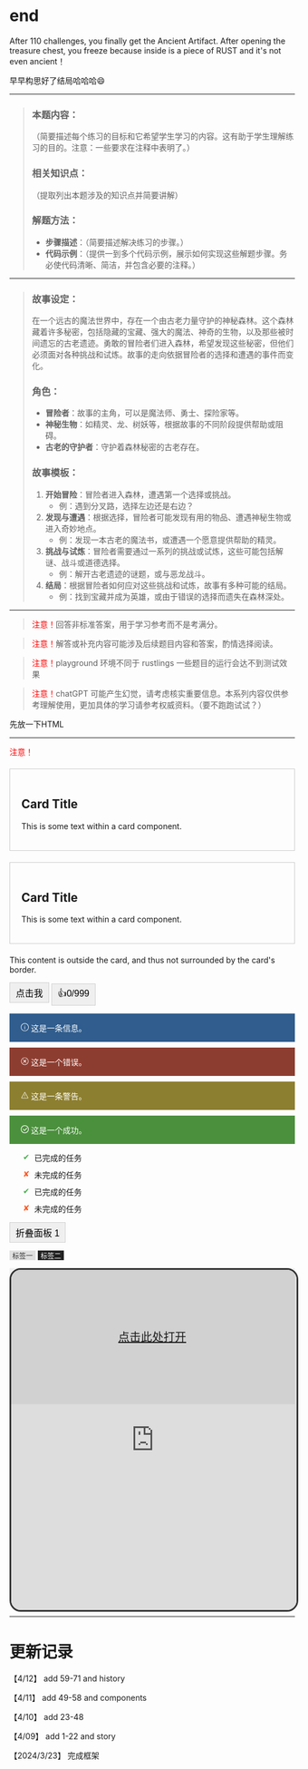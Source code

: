 # end

After 110 challenges, you finally get the Ancient Artifact. After opening the treasure chest, you freeze because  inside is a piece of RUST and it's not even ancient！

早早构思好了结局哈哈哈😄

---

> ### 本题内容：
>
> （简要描述每个练习的目标和它希望学生学习的内容。这有助于学生理解练习的目的。注意：一些要求在注释中表明了。）
>
> ### 相关知识点：
>
> （提取列出本题涉及的知识点并简要讲解）
>
> ### 解题方法：
>
> - **步骤描述**：（简要描述解决练习的步骤。）
> - **代码示例**：（提供一到多个代码示例，展示如何实现这些解题步骤。务必使代码清晰、简洁，并包含必要的注释。）

---

> ### 故事设定：
>
> 在一个远古的魔法世界中，存在一个由古老力量守护的神秘森林。这个森林藏着许多秘密，包括隐藏的宝藏、强大的魔法、神奇的生物，以及那些被时间遗忘的古老遗迹。勇敢的冒险者们进入森林，希望发现这些秘密，但他们必须面对各种挑战和试炼。故事的走向依据冒险者的选择和遭遇的事件而变化。
>
> ### 角色：
>
> - **冒险者**：故事的主角，可以是魔法师、勇士、探险家等。
> - **神秘生物**：如精灵、龙、树妖等，根据故事的不同阶段提供帮助或阻碍。
> - **古老的守护者**：守护着森林秘密的古老存在。
>
> ### 故事模板：
>
> 1. **开始冒险**：冒险者进入森林，遭遇第一个选择或挑战。
>    - 例：遇到分叉路，选择左边还是右边？
> 2. **发现与遭遇**：根据选择，冒险者可能发现有用的物品、遭遇神秘生物或进入奇妙地点。
>    - 例：发现一本古老的魔法书，或遭遇一个愿意提供帮助的精灵。
> 3. **挑战与试炼**：冒险者需要通过一系列的挑战或试炼，这些可能包括解谜、战斗或道德选择。
>    - 例：解开古老遗迹的谜题，或与恶龙战斗。
> 4. **结局**：根据冒险者如何应对这些挑战和试炼，故事有多种可能的结局。
>    - 例：找到宝藏并成为英雄，或由于错误的选择而遗失在森林深处。

---

> <span style="color: red;">注意！</span>回答非标准答案，用于学习参考而不是考满分。

> <span style="color: red;">注意！</span>解答或补充内容可能涉及后续题目内容和答案，酌情选择阅读。

> <span style="color: red;">注意！</span>playground 环境不同于 rustlings 一些题目的运行会达不到测试效果

> <span style="color: red;">注意！</span>chatGPT 可能产生幻觉，请考虑核实重要信息。本系列内容仅供参考理解使用，更加具体的学习请参考权威资料。（要不跑跑试试？）

先放一下HTML

---
<span style="color: red;">注意！</span>

<!-- 卡片 -->

<div class="card">
    <h2>Card Title</h2>
    <p>This is some text within a card component.</p>
</div>
<div class="card card1">
    <h2>Card Title</h2>
    <p>This is some text within a card component.</p>
</div>

<!-- 位于卡片之下的独立内容 -->
<div class="content-below-card">
    <p>This content is outside the card, and thus not surrounded by the card's border.</p>
    <!-- 在这里可以放置更多的HTML或Markdown转换的HTML内容 -->
</div>
<style>
    .card  {
        border: 1px solid #ccc;
        padding: 20px;
        margin: 20px 0;
    }

    @media (prefers-color-scheme: dark) {
        .card {
            border-color: #555;
        }
    }
</style>

<button class="simple-button">点击我</button>
<button class="simple-button">👍<span class="like-counter">0/999</span></button>

<style>
.simple-button {
    border: 1px solid #d1d1d1;
    padding: 5px 10px;
    cursor: pointer;
    transition: background-color 0.3s;
 font-size: 16px;
}

.simple-button:hover {
    background-color: #999999;
}
</style>
<div class="alert alert-info"><svg t="1712852929473" class="icon" viewBox="0 0 1024 1024" version="1.1" xmlns="http://www.w3.org/2000/svg" p-id="2727" width="14" height="14"><path d="M512 1024c-281.6 0-512-230.4-512-512s230.4-512 512-512 512 230.4 512 512S793.6 1024 512 1024zM512 64C262.4 64 64 262.4 64 512s198.4 448 448 448 448-198.4 448-448S761.6 64 512 64z" fill="#ffffff" p-id="2728"></path><path d="M512 800c-19.2 0-32-12.8-32-32L480 422.4c0-19.2 12.8-32 32-32s32 12.8 32 32L544 768C544 787.2 531.2 800 512 800z" fill="#ffffff" p-id="2729"></path><path d="M512 288 512 288C492.8 288 480 275.2 480 256l0 0c0-19.2 12.8-32 32-32l0 0c19.2 0 32 12.8 32 32l0 0C544 275.2 531.2 288 512 288z" fill="#ffffff" p-id="2730"></path></svg> 这是一条信息。</div>
<div class="alert alert-error"><svg t="1712853078809" class="icon" viewBox="0 0 1024 1024" version="1.1" xmlns="http://www.w3.org/2000/svg" p-id="4111" id="mx_n_1712853078809" width="14" height="14"><path d="M512 992C246.912 992 32 777.088 32 512 32 246.912 246.912 32 512 32c265.088 0 480 214.912 480 480 0 265.088-214.912 480-480 480z m0-64c229.76 0 416-186.24 416-416S741.76 96 512 96 96 282.24 96 512s186.24 416 416 416z" fill="#ffffff" p-id="4112"></path><path d="M572.512 512l161.696 161.664-60.544 60.544L512 572.48l-161.664 161.696-60.544-60.544L451.52 512 288 348.512 348.512 288 512 451.488 675.488 288 736 348.512 572.512 512z" fill="#ffffff" p-id="4113"></path></svg> 这是一个错误。</div>
<div class="alert alert-warning"><svg t="1712853156615" class="icon" viewBox="0 0 1024 1024" version="1.1" xmlns="http://www.w3.org/2000/svg" p-id="6131" width="14" height="14"><path d="M484 428v224c0 15.5 12.5 28 28 28s28-12.5 28-28V428c0-15.5-12.5-28-28-28s-28 12.5-28 28z" p-id="6132" fill="#ffffff"></path><path d="M512 764m-28 0a28 28 0 1 0 56 0 28 28 0 1 0-56 0Z" p-id="6133" fill="#ffffff"></path><path d="M952.6 825.1l-393.2-681c-10.5-18.2-29-27.4-47.4-27.4s-36.9 9.1-47.4 27.4l-393.2 681c-21.1 36.5 5.3 82.1 47.4 82.1h786.4c42.1 0 68.5-45.6 47.4-82.1z m-832.7 28L512 174l393.2 677.2-785.3 1.9z" p-id="6134" fill="#ffffff"></path></svg> 这是一条警告。</div>
<div class="alert alert-success"><svg t="1712853177040" class="icon" viewBox="0 0 1024 1024" version="1.1" xmlns="http://www.w3.org/2000/svg" p-id="7179" width="14" height="14"><path d="M512 1024C229.248 1024 0 794.752 0 512S229.248 0 512 0s512 229.248 512 512-229.248 512-512 512z m0-938.666667C276.352 85.333333 85.333333 276.352 85.333333 512s191.018667 426.666667 426.666667 426.666667 426.666667-191.018667 426.666667-426.666667S747.648 85.333333 512 85.333333z m-10.368 625.365334a42.624 42.624 0 0 1-60.330667 0 41.130667 41.130667 0 0 1-7.381333-11.136L275.413333 536.32a42.666667 42.666667 0 1 1 61.056-59.605333l137.216 141.269333 262.016-262.016a42.666667 42.666667 0 0 1 60.330667 60.330667l-294.4 294.4z" fill="#ffffff" p-id="7180"></path></svg> 这是一个成功。</div>

<style>
.alert {
    padding: 15px 20px;
    margin: 10px 0;
    color: #fff;
}

.alert-info {
    background-color: #305D8D;
}

.alert-error {
    background-color: #8D3D30;
}

.alert-warning {
    background-color: #8D7F30;

}

.alert-success {
    background-color: #4B903D;
}
</style>

<ul class="custom-list">
    <li class="completed">已完成的任务</li>
    <li class="pending">未完成的任务</li>
    <li class="completed">已完成的任务</li>
    <li class="pending">未完成的任务</li>
</ul>

<style>
.custom-list li {
    margin-bottom: 10px;
    list-style-type: none; /* 移除默认的列表项目符号 */
    padding-left: 20px;
    position: relative;
}

.custom-list .completed:before {
    content: "✔"; /* 已完成的任务前使用对号 */
    position: absolute;
    left: 0;
    color: #4CAF50; /* 自定义颜色 */
}

.custom-list .pending:before {
    content: "✘"; /* 未完成的任务前使用叉号 */
    position: absolute;
    left: 0;
    color: #FF5722; /* 自定义颜色 */
}
</style>

<div class="accordion">
    <div class="accordion-item">
        <button class="simple-button accordion-button">折叠面板 1</button>
        <div class="accordion-content">
            <p>这是折叠面板 1 的内容。</p>
        </div>
    </div>
    <!-- 添加更多折叠面板项 -->
</div>

<style>

.accordion-content {
    display: none;
    padding: 20px;
    border: 1px solid #ccc;
}

.accordion-content p {
    margin: 0;
}
</style>

<script>
document.querySelectorAll('.accordion-button').forEach(button => {
    button.addEventListener('click', () => {
        const accordionContent = button.nextElementSibling;
        accordionContent.style.display = accordionContent.style.display === 'block' ? 'none' : 'block';
    });
});
</script>
<span class="tag">标签一</span>
<span class="tag tag-primary">标签二</span>

<style>
.tag {
    display: inline-block;
    background-color: #e0e0e0;
    color: #333;
    padding: 0px 5px;
    font-size: 12px;
}

.tag-primary {
    background-color: #222222;
    color: #ffffff;
}
</style>

<style>
    .iframe-wrapper {
        position: relative;
        width: 100%;
        height: 600px;
    }

    iframe {
        width: 100%;
        height: 100%;
        border: 3px solid #333;
        border-radius: 20px;
    }
    
    .iframe-overlay-quarter-t {
        position: absolute;
        top: 0;
        left: 0;
        width: 100%;
        height: 40%;
        /* 只覆盖iframe的1/4高度 */
        background-color: rgba(0, 0, 0, 0.05);
        /* 灰度背景 */
        color: white;
        display: flex;
        justify-content: center;
        align-items: center;
        font-size: 20px;
        z-index: 15;
        /* 高于iframe内容的层级 */
}
</style>

<div class="iframe-wrapper">
    <iframe src="https://lzzs.fun/" frameborder="0" allowfullscreen></iframe>
    <div class="iframe-overlay-quarter-t">
        <a href="https://lzzs.fun" target="_blank">点击此处打开</a>
    </div> <!-- 新的遮罩层放在iframe底部1/4区域 -->
</div>

</div>

---

# 更新记录







【4/12】 add 59-71 and history

【4/11】 add 49-58 and components

【4/10】 add 23-48

【4/09】 add 1-22 and story

【2024/3/23】 完成框架
